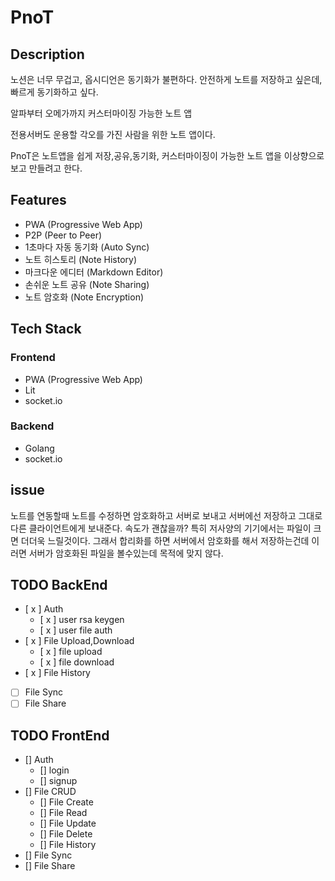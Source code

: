 # PnoT

## Description

노션은 너무 무겁고, 옵시디언은 동기화가 불편하다. 안전하게 노트를 저장하고 싶은데, 빠르게 동기화하고 싶다.

알파부터 오메가까지 커스터마이징 가능한 노트 앱

전용서버도 운용할 각오를 가진 사람을 위한 노트 앱이다.

PnoT은 노트앱을 쉽게 저장,공유,동기화, 커스터마이징이 가능한 노트 앱을 이상향으로 보고 만들려고 한다.

## Features

- PWA (Progressive Web App)
- P2P (Peer to Peer)
- 1초마다 자동 동기화 (Auto Sync)
- 노트 히스토리 (Note History)
- 마크다운 에디터 (Markdown Editor)
- 손쉬운 노트 공유 (Note Sharing)
- 노트 암호화 (Note Encryption)

## Tech Stack

### Frontend

- PWA (Progressive Web App)
- Lit
- socket.io

### Backend

- Golang
- socket.io

## issue

노트를 연동할때 노트를 수정하면 암호화하고 서버로 보내고 서버에선 저장하고 그대로 다른 클라이언트에게 보내준다. 속도가 괜찮을까?
특히 저사양의 기기에서는 파일이 크면 더더욱 느릴것이다.
그래서 합리화를 하면 서버에서 암호화를 해서 저장하는건데 이러면 서버가 암호화된 파일을 볼수있는데 목적에 맞지 않다.

## TODO BackEnd

- [ x ] Auth
  - [ x ] user rsa keygen
  - [ x ] user file auth
- [ x ] File Upload,Download
  - [ x ] file upload
  - [ x ] file download
- [ x ] File History
- [ ] File Sync
- [ ] File Share

## TODO FrontEnd

- [] Auth
  - [] login
  - [] signup
- [] File CRUD
  - [] File Create
  - [] File Read
  - [] File Update
  - [] File Delete
  - [] File History
- [] File Sync
- [] File Share
